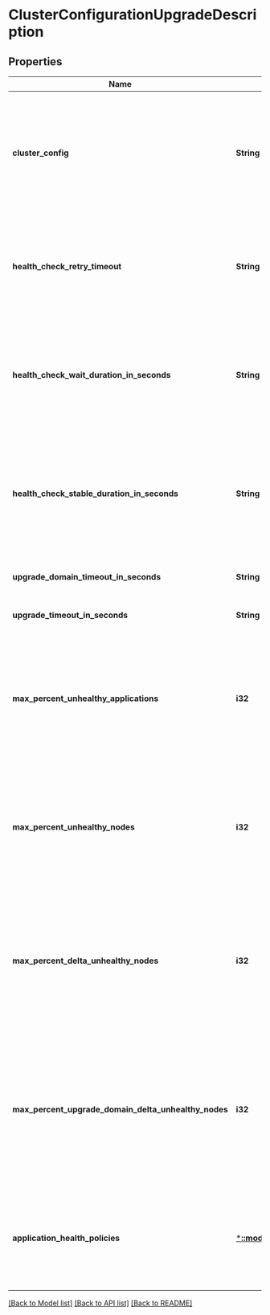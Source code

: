 # ClusterConfigurationUpgradeDescription

## Properties
Name | Type | Description | Notes
------------ | ------------- | ------------- | -------------
**cluster_config** | **String** | The cluster configuration as a JSON string. For example, [this file](https://github.com/Azure-Samples/service-fabric-dotnet-standalone-cluster-configuration/blob/master/Samples/ClusterConfig.Unsecure.DevCluster.json) contains JSON describing the [nodes and other properties of the cluster](https://docs.microsoft.com/azure/service-fabric/service-fabric-cluster-manifest). | [default to null]
**health_check_retry_timeout** | **String** | The length of time between attempts to perform health checks if the application or cluster is not healthy. | [optional] [default to null]
**health_check_wait_duration_in_seconds** | **String** | The length of time to wait after completing an upgrade domain before starting the health checks process. | [optional] [default to null]
**health_check_stable_duration_in_seconds** | **String** | The length of time that the application or cluster must remain healthy before the upgrade proceeds to the next upgrade domain. | [optional] [default to null]
**upgrade_domain_timeout_in_seconds** | **String** | The timeout for the upgrade domain. | [optional] [default to null]
**upgrade_timeout_in_seconds** | **String** | The upgrade timeout. | [optional] [default to null]
**max_percent_unhealthy_applications** | **i32** | The maximum allowed percentage of unhealthy applications during the upgrade. Allowed values are integer values from zero to 100. | [optional] [default to null]
**max_percent_unhealthy_nodes** | **i32** | The maximum allowed percentage of unhealthy nodes during the upgrade. Allowed values are integer values from zero to 100. | [optional] [default to null]
**max_percent_delta_unhealthy_nodes** | **i32** | The maximum allowed percentage of delta health degradation during the upgrade. Allowed values are integer values from zero to 100. | [optional] [default to null]
**max_percent_upgrade_domain_delta_unhealthy_nodes** | **i32** | The maximum allowed percentage of upgrade domain delta health degradation during the upgrade. Allowed values are integer values from zero to 100. | [optional] [default to null]
**application_health_policies** | [***::models::ApplicationHealthPolicies**](ApplicationHealthPolicies.md) | Defines the application health policy map used to evaluate the health of an application or one of its children entities. | [optional] [default to null]

[[Back to Model list]](../README.md#documentation-for-models) [[Back to API list]](../README.md#documentation-for-api-endpoints) [[Back to README]](../README.md)


